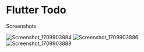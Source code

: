 # Flutter Todo


Screenshots

![Screenshot_1709903884](https://github.com/amirbahrawy/flutter_todo/assets/38887148/dd3d50ba-7f6c-4bb7-b692-c6cb4900a4ad)
![Screenshot_1709903886](https://github.com/amirbahrawy/flutter_todo/assets/38887148/b5d20290-b6da-4b89-9928-1f7eb3bc8359)
![Screenshot_1709903888](https://github.com/amirbahrawy/flutter_todo/assets/38887148/f402f501-0256-4ad2-9408-d55522cdac69)



